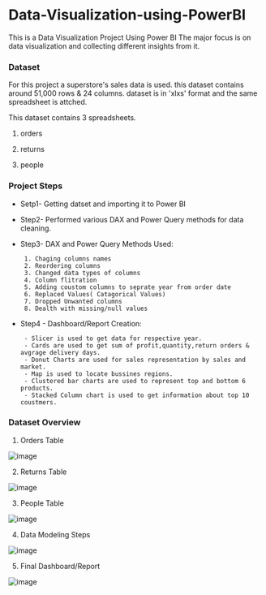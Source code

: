 # Data-Visualization-using-PowerBI
This is a Data Visualization Project Using Power BI
The major focus is on data visualization and collecting different insights from it.

### Dataset
For this project a superstore's sales data is used. this dataset contains around 51,000 rows & 24 columns. dataset is in 'xlxs' format and the same spreadsheet is attched.

This dataset contains 3 spreadsheets.

1. orders

2. returns

3. people

### Project Steps

* Setp1- Getting datset and importing it to Power BI

* Step2- Performed various DAX and Power Query methods for data cleaning.

* Step3- DAX and Power Query Methods Used:


       1. Chaging columns names
       2. Reordering columns
       3. Changed data types of columns
       4. Column flitration
       5. Adding coustom columns to seprate year from order date
       6. Replaced Values( Catagorical Values)
       7. Dropped Unwanted columns
       8. Dealth with missing/null values
       
* Step4 - Dashboard/Report Creation:

       - Slicer is used to get data for respective year.
       - Cards are used to get sum of profit,quantity,return orders & avgrage delivery days.
       - Donut Charts are used for sales representation by sales and market.
       - Map is used to locate bussines regions.
       - Clustered bar charts are used to represent top and bottom 6 products.
       - Stacked Column chart is used to get information about top 10 coustmers.

### Dataset Overview

1. Orders Table

![image](https://github.com/jadhav-reshma/Data-Visualization-using-PowerBI/assets/135222599/2c4ef515-717d-41c5-a194-05c905ba63fe)

2. Returns Table

![image](https://github.com/jadhav-reshma/Data-Visualization-using-PowerBI/assets/135222599/1ac9b9c9-5e67-4a26-a29c-e629ab4938d7)

3. People Table

![image](https://github.com/jadhav-reshma/Data-Visualization-using-PowerBI/assets/135222599/ee22daa2-decd-4ebf-b948-813c81661f2d)

4. Data Modeling Steps

 ![image](https://github.com/jadhav-reshma/Data-Visualization-using-PowerBI/assets/135222599/135d60a6-e0c9-40f8-852f-bf25debe6526)
 
5. Final Dashboard/Report

![image](https://github.com/jadhav-reshma/Data-Visualization-using-PowerBI/assets/135222599/b91fb982-30d5-473c-a75d-ff07388515dc)




       
